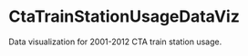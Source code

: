 CtaTrainStationUsageDataViz
===========================

Data visualization for 2001-2012 CTA train station usage.